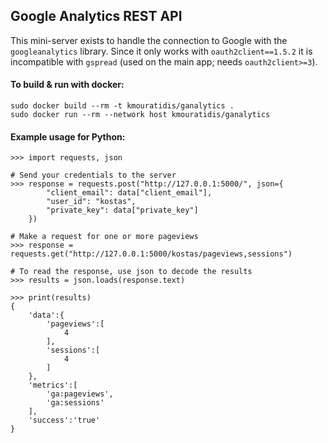 ## Google Analytics REST API

This mini-server exists to handle the connection to Google with the `googleanalytics`
library. Since it only works with `oauth2client==1.5.2` it is incompatible with
`gspread` (used on the main app; needs `oauth2client>=3`).

#### To build & run with docker:
    sudo docker build --rm -t kmouratidis/ganalytics .
    sudo docker run --rm --network host kmouratidis/ganalytics
    
#### Example usage for Python:

    >>> import requests, json

    # Send your credentials to the server
    >>> response = requests.post("http://127.0.0.1:5000/", json={
            "client_email": data["client_email"],
            "user_id": "kostas",
            "private_key": data["private_key"]
        })

    # Make a request for one or more pageviews
    >>> response = requests.get("http://127.0.0.1:5000/kostas/pageviews,sessions")

    # To read the response, use json to decode the results
    >>> results = json.loads(response.text)
    
    >>> print(results)
    {  
        'data':{  
            'pageviews':[  
                4
            ],
            'sessions':[  
                4
            ]
        },
        'metrics':[  
            'ga:pageviews',
            'ga:sessions'
        ],
        'success':'true'
    }

